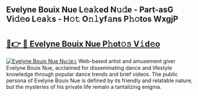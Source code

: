## Evelyne Bouix Nue L𝚎a𝚔ed N𝚞𝚍e - Part-asG Vi𝚍𝚎o L𝚎a𝚔s - H𝚘𝚝 O𝚗𝚕yf𝚊ns P𝚑𝚘tos WxgjP

# <h2><a href="http://kf54uy4.oniu.top/?m=Evelyne+Bouix+Nue">🔗👉 🔴 Evelyne Bouix Nue P𝚑ot𝚘𝚜 V𝚒d𝚎o</a></h2>

[![Evelyne Bouix Nue Nu𝚍e𝚜](https://i.imgur.com/0qMVB7G.gif)](http://kf54uy4.oniu.top/?m=Evelyne+Bouix+Nue)
Web-based artist and amusement giver Evelyne Bouix Nue, acclaimed for disseminating dance and lifestyle knowledge through popular dance trends and brief videos. The public persona of Evelyne Bouix Nue is defined by its friendly and relatable nature, but the mysteries of his private life remain a tantalizing enigma.  
